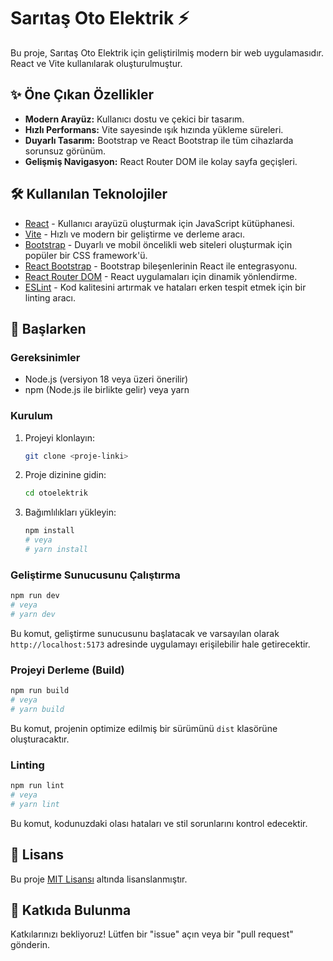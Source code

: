 # Sarıtaş Oto Elektrik ⚡

Bu proje, Sarıtaş Oto Elektrik için geliştirilmiş modern bir web uygulamasıdır. React ve Vite kullanılarak oluşturulmuştur.

## ✨ Öne Çıkan Özellikler

- **Modern Arayüz:** Kullanıcı dostu ve çekici bir tasarım.
- **Hızlı Performans:** Vite sayesinde ışık hızında yükleme süreleri.
- **Duyarlı Tasarım:** Bootstrap ve React Bootstrap ile tüm cihazlarda sorunsuz görünüm.
- **Gelişmiş Navigasyon:** React Router DOM ile kolay sayfa geçişleri.

## 🛠️ Kullanılan Teknolojiler

- [React](https://reactjs.org/) - Kullanıcı arayüzü oluşturmak için JavaScript kütüphanesi.
- [Vite](https://vitejs.dev/) - Hızlı ve modern bir geliştirme ve derleme aracı.
- [Bootstrap](https://getbootstrap.com/) - Duyarlı ve mobil öncelikli web siteleri oluşturmak için popüler bir CSS framework'ü.
- [React Bootstrap](https://react-bootstrap.github.io/) - Bootstrap bileşenlerinin React ile entegrasyonu.
- [React Router DOM](https://reactrouter.com/) - React uygulamaları için dinamik yönlendirme.
- [ESLint](https://eslint.org/) - Kod kalitesini artırmak ve hataları erken tespit etmek için bir linting aracı.

## 🚀 Başlarken

### Gereksinimler

- Node.js (versiyon 18 veya üzeri önerilir)
- npm (Node.js ile birlikte gelir) veya yarn

### Kurulum

1.  Projeyi klonlayın:
    ```bash
    git clone <proje-linki>
    ```
2.  Proje dizinine gidin:
    ```bash
    cd otoelektrik
    ```
3.  Bağımlılıkları yükleyin:
    ```bash
    npm install
    # veya
    # yarn install
    ```

### Geliştirme Sunucusunu Çalıştırma

```bash
npm run dev
# veya
# yarn dev
```

Bu komut, geliştirme sunucusunu başlatacak ve varsayılan olarak `http://localhost:5173` adresinde uygulamayı erişilebilir hale getirecektir.

### Projeyi Derleme (Build)

```bash
npm run build
# veya
# yarn build
```

Bu komut, projenin optimize edilmiş bir sürümünü `dist` klasörüne oluşturacaktır.

### Linting

```bash
npm run lint
# veya
# yarn lint
```

Bu komut, kodunuzdaki olası hataları ve stil sorunlarını kontrol edecektir.

## 📄 Lisans

Bu proje [MIT Lisansı](LICENSE) altında lisanslanmıştır.

## 🤝 Katkıda Bulunma

Katkılarınızı bekliyoruz! Lütfen bir "issue" açın veya bir "pull request" gönderin.
